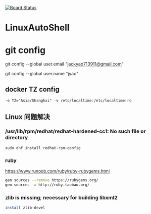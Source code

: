[![Board Status](https://dev.azure.com/jackyao713911/1aefc37e-fcb0-4ee1-ace2-dc62de3257de/574ef8e2-2468-42d3-8ee4-52fc0739346e/_apis/work/boardbadge/3999b310-d315-40f5-822a-cd5c34495e90)](https://dev.azure.com/jackyao713911/1aefc37e-fcb0-4ee1-ace2-dc62de3257de/_boards/board/t/574ef8e2-2468-42d3-8ee4-52fc0739346e/Microsoft.RequirementCategory)
# LinuxAutoShell

# git config

git config --global user.email "jackyao713911@gmail.com"  



git config --global user.name "jyao"

## docker TZ config 

`-e TZ="Asia/Shanghai" -v /etc/localtime:/etc/localtime:ro`


## Linux 问题解决

### /usr/lib/rpm/redhat/redhat-hardened-cc1: No such file or directory

```
sudo dnf install redhat-rpm-config
```

### ruby
https://www.runoob.com/ruby/ruby-rubygems.html
```sh
gem sources --remove https://rubygems.org/
gem sources -a http://ruby.taobao.org/
```

### zlib is missing; necessary for building libxml2
```bash
install zlib-devel
```
